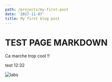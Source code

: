 ```yaml
---
path: /projects/my-first-post
date: '2017-11-07'
title: My first blog post
---
```

# TEST PAGE MARKDOWN

Ca marche trop cool !!

test 12:32

![labs](/images/uploads/labs.png)

